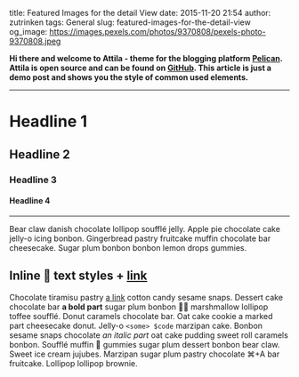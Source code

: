 title: Featured Images for the detail View
date: 2015-11-20 21:54
author: zutrinken
tags: General
slug: featured-images-for-the-detail-view
og_image: https://images.pexels.com/photos/9370808/pexels-photo-9370808.jpeg



**Hi there and welcome to Attila - theme for the blogging platform [Pelican](http://getpelican.com/). Attila is open source and can be found on [GitHub](https://github.com/arulrajnet/attila). This article is just a demo post and shows you the style of common used elements.**

* * *

# Headline 1

## Headline 2

### Headline 3

#### Headline 4

* * *

Bear claw danish chocolate lollipop soufflé jelly. Apple pie chocolate cake
jelly-o icing bonbon. Gingerbread pastry fruitcake muffin chocolate bar
cheesecake. Sugar plum bonbon bonbon lemon drops gummies.

## Inline 🦄 text styles + [link](http://ghost.org)

Chocolate tiramisu pastry [a link](http://zutrinken.com) cotton candy sesame
snaps. Dessert cake chocolate bar **a bold part** sugar plum bonbon 🐓💨
marshmallow lollipop toffee soufflé. Donut caramels chocolate bar. Oat cake
cookie a marked part cheesecake donut. Jelly-o `<some> $code` marzipan cake.
Bonbon sesame snaps chocolate _an italic part_ oat cake pudding sweet roll
caramels bonbon. Soufflé muffin 👻 gummies sugar plum dessert bonbon bear claw.
Sweet ice cream jujubes. Marzipan sugar plum pastry chocolate ⌘+A bar
fruitcake. Lollipop lollipop brownie.